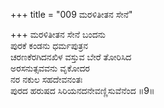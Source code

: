 +++
title = "009 ಮರಳಿತೀತನ ಸೇನೆ"

+++
ಮರಳಿತೀತನ ಸೇನೆ ಬಂದನು  
ಪುರಕೆ ಕಂಡನು ಧರ್ಮಪುತ್ರನ  
ಚರಣಕೆರಗಿದನಖಿಳ ವಸ್ತುವ ಬೇರೆ ತೋರಿಸಿದ  
ಅರಸನುತ್ಸವವನು ವೃಕೋದರ  
ನರ ನಕುಲ ಸಹದೇವನಂತಃ  
ಪುರದ ಹರುಷದ ಸಿರಿಯನದನೇವಣ್ಣಿಸುವೆನೆಂದ   ॥9॥